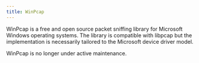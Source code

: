 ```yaml
---
title: WinPcap
---
```


WinPcap is a free and open source packet sniffing library for Microsoft Windows operating systems. The library is compatible with libpcap but the implementation is necessarily tailored to the Microsoft device driver model.

WinPcap is no longer under active maintenance.
